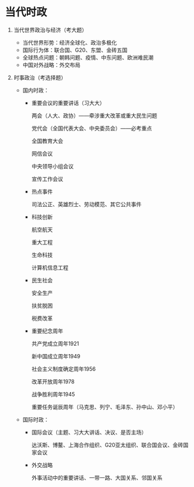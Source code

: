 # 当代时政

1. 当代世界政治与经济（考大题）
   - 当代世界形势：经济全球化、政治多极化
   - 国际行为体：联合国、G20、东盟、金砖五国
   - 全球热点问题：朝韩问题、疫情、中东问题、欧洲难民潮
   - 中国对外战略：外交布局

2. 时事政治（考选择题）

   - 国内时政：

     - 重要会议的重要讲话（习大大）

       两会（人大、政协）——牵涉重大改革或重大民生问题

       党代会（全国代表大会、中央委员会）——必考重点

       全国教育大会

       网信会议

       中央领导小组会议

       宣传工作会议

     - 热点事件

       司法公正、英雄烈士、劳动模范、其它公共事件

     - 科技创新

       航空航天

       重大工程

       生命科技

       计算机信息工程

     - 民生社会

       安全生产

       扶贫脱困

       税费改革

     - 重要纪念周年

       共产党成立周年1921

       新中国成立周年1949

       社会主义制度确定周年1956

       改革开放周年1978

       战争胜利周年1945

       重要任务诞辰周年（马克思、列宁、毛泽东、孙中山、邓小平）

   - 国际时政：

     - 国际会议（主题、习大大讲话、决议、是否主场）

       达沃斯、博鳌、上海合作组织、G20亚太组织、联合国会议、金砖国家会议

     - 外交战略

       外事活动中的重要讲话、一带一路、大国关系、邻国关系